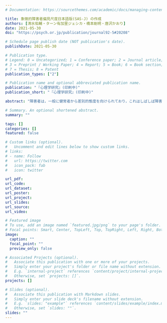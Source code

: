 ```yaml
---
# Documentation: https://sourcethemes.com/academic/docs/managing-content/

title: 象徴的障害者偏見尺度日本語版(SAS-J) の作成
authors: [清水佑輔・ターン有加里ジェシカ・橋本剛明・唐沢かおり]
date: 2021-05-30
doi: "https://psych.or.jp/publication/journal92-5#20208"

# Schedule page publish date (NOT publication's date).
publishDate: 2021-05-30

# Publication type.
# Legend: 0 = Uncategorized; 1 = Conference paper; 2 = Journal article;
# 3 = Preprint / Working Paper; 4 = Report; 5 = Book; 6 = Book section;
# 7 = Thesis; 8 = Patent
publication_types: ["2"]

# Publication name and optional abbreviated publication name.
publication: "『心理学研究』(印刷中)"
publication_short: "『心理学研究』(印刷中)"

abstract: "障害者は，一般に健常者から差別的態度を向けられており，これはしばしば障害者の基本的権利を侵害し，精神的健康の悪化につながっている。象徴的障害者偏見は，障害者に対する差別的態度の重要な形態のうちの1つであり，障害者支援政策への反対につながると考えられている。このような象徴的障害者偏見の程度は，Friedman & Awsumb (2019) の象徴的障害者偏見尺度 (SAS) によって測定でき，この尺度は，個人主義，差別が存在することへの理解のなさ，障害者への共感のなさ，過度の要求という4つの下位概念からなる。障害者に対する人々の態度を理解するために，この尺度は必要であるが，日本語版のものは存在しない。よって本研究では，象徴的障害者偏見尺度日本語版 (SAS-J) を作成し，その信頼性と妥当性を検討することを目的とする。結果，SAS-Jは原版と異なり，個人主義，現状の理解のなさという2つの下位概念で構成された。原版との差異，SAS-Jの信頼性と妥当性，および今後の象徴的障害者偏見に関する研究の方向性について考察した。"

# Summary. An optional shortened abstract.
summary: ""

tags: []
categories: []
featured: false

# Custom links (optional).
#   Uncomment and edit lines below to show custom links.
# links:
# - name: Follow
#   url: https://twitter.com
#   icon_pack: fab
#   icon: twitter

url_pdf:
url_code:
url_dataset:
url_poster:
url_project:
url_slides:
url_source:
url_video:

# Featured image
# To use, add an image named `featured.jpg/png` to your page's folder. 
# Focal points: Smart, Center, TopLeft, Top, TopRight, Left, Right, BottomLeft, Bottom, BottomRight.
image:
  caption: ""
  focal_point: ""
  preview_only: false

# Associated Projects (optional).
#   Associate this publication with one or more of your projects.
#   Simply enter your project's folder or file name without extension.
#   E.g. `internal-project` references `content/project/internal-project/index.md`.
#   Otherwise, set `projects: []`.
projects: []

# Slides (optional).
#   Associate this publication with Markdown slides.
#   Simply enter your slide deck's filename without extension.
#   E.g. `slides: "example"` references `content/slides/example/index.md`.
#   Otherwise, set `slides: ""`.
slides: ""
---
```

